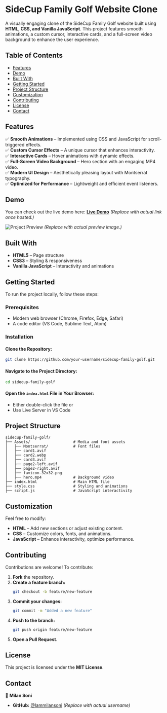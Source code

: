 # SideCup Family Golf Website Clone

A visually engaging clone of the SideCup Family Golf website built using **HTML, CSS, and Vanilla JavaScript**. This project features smooth animations, a custom cursor, interactive cards, and a full-screen video background to enhance the user experience.

## Table of Contents
- [Features](#features)
- [Demo](#demo)
- [Built With](#built-with)
- [Getting Started](#getting-started)
- [Project Structure](#project-structure)
- [Customization](#customization)
- [Contributing](#contributing)
- [License](#license)
- [Contact](#contact)

## Features
✅ **Smooth Animations** – Implemented using CSS and JavaScript for scroll-triggered effects.  
✅ **Custom Cursor Effects** – A unique cursor that enhances interactivity.  
✅ **Interactive Cards** – Hover animations with dynamic effects.  
✅ **Full-Screen Video Background** – Hero section with an engaging MP4 video.  
✅ **Modern UI Design** – Aesthetically pleasing layout with Montserrat typography.  
✅ **Optimized for Performance** – Lightweight and efficient event listeners.  

## Demo
You can check out the live demo here: **[Live Demo](#)** *(Replace with actual link once hosted.)*

![Project Preview](screenshot.png) *(Replace with actual preview image.)*

## Built With
- **HTML5** – Page structure
- **CSS3** – Styling & responsiveness
- **Vanilla JavaScript** – Interactivity and animations

## Getting Started
To run the project locally, follow these steps:

### Prerequisites
- Modern web browser (Chrome, Firefox, Edge, Safari)
- A code editor (VS Code, Sublime Text, Atom)

### Installation
#### Clone the Repository:
```bash
git clone https://github.com/your-username/sidecup-family-golf.git
```
#### Navigate to the Project Directory:
```bash
cd sidecup-family-golf
```
#### Open the `index.html` File in Your Browser:
- Either double-click the file or
- Use Live Server in VS Code

## Project Structure
```
sidecup-family-golf/
├── Assets/                   # Media and font assets
│   ├── Montserrat/           # Font files
│   ├── card1.avif
│   ├── card2.webp
│   ├── card3.avif
│   ├── page2-left.avif
│   ├── page2-right.avif
│   ├── favicon-32x32.png
│   ├── hero.mp4              # Background video
├── index.html                # Main HTML file
├── style.css                 # Styling and animations
├── script.js                 # JavaScript interactivity
```

## Customization
Feel free to modify:
- **HTML** – Add new sections or adjust existing content.
- **CSS** – Customize colors, fonts, and animations.
- **JavaScript** – Enhance interactivity, optimize performance.

## Contributing
Contributions are welcome! To contribute:

1. **Fork** the repository.
2. **Create a feature branch:**
   ```bash
   git checkout -b feature/new-feature
   ```
3. **Commit your changes:**
   ```bash
   git commit -m "Added a new feature"
   ```
4. **Push to the branch:**
   ```bash
   git push origin feature/new-feature
   ```
5. **Open a Pull Request.**

## License
This project is licensed under the **MIT License**.

## Contact
🔹 **Milan Soni**  
- **GitHub:** [@Iammilansoni](https://github.com/Iammilansoni) *(Replace with actual username)*
